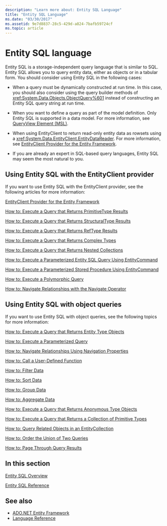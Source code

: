 ```yaml
---
description: "Learn more about: Entity SQL Language"
title: "Entity SQL Language"
ms.date: "03/30/2017"
ms.assetid: 9e7d8837-28c5-429d-a824-7bafb59724cf
ms.topic: article
---
```

# Entity SQL language

Entity SQL is a storage-independent query language that is similar to SQL. Entity SQL allows you to query entity data, either as objects or in a tabular form. You should consider using Entity SQL in the following cases:

- When a query must be dynamically constructed at run time. In this case, you should also consider using the query builder methods of <xref:System.Data.Objects.ObjectQuery%601> instead of constructing an Entity SQL query string at run time.

- When you want to define a query as part of the model definition. Only Entity SQL is supported in a data model. For more information, see [QueryView Element (MSL)](/ef/ef6/modeling/designer/advanced/edmx/msl-spec#queryview-element-msl).

- When using EntityClient to return read-only entity data as rowsets using a <xref:System.Data.EntityClient.EntityDataReader>. For more information, see [EntityClient Provider for the Entity Framework](../entityclient-provider-for-the-entity-framework.md).

- If you are already an expert in SQL-based query languages, Entity SQL may seem the most natural to you.

## Using Entity SQL with the EntityClient provider

 If you want to use Entity SQL with the EntityClient provider, see the following articles for more information:

 [EntityClient Provider for the Entity Framework](../entityclient-provider-for-the-entity-framework.md)

 [How to: Execute a Query that Returns PrimitiveType Results](../how-to-execute-a-query-that-returns-primitivetype-results.md)

 [How to: Execute a Query that Returns StructuralType Results](../how-to-execute-a-query-that-returns-structuraltype-results.md)

 [How to: Execute a Query that Returns RefType Results](../how-to-execute-a-query-that-returns-reftype-results.md)

 [How to: Execute a Query that Returns Complex Types](../how-to-execute-a-query-that-returns-complex-types.md)

 [How to: Execute a Query that Returns Nested Collections](../how-to-execute-a-query-that-returns-nested-collections.md)

 [How to: Execute a Parameterized Entity SQL Query Using EntityCommand](../how-to-execute-a-parameterized-entity-sql-query-using-entitycommand.md)

 [How to: Execute a Parameterized Stored Procedure Using EntityCommand](../how-to-execute-a-parameterized-stored-procedure-using-entitycommand.md)

 [How to: Execute a Polymorphic Query](../how-to-execute-a-polymorphic-query.md)

 [How to: Navigate Relationships with the Navigate Operator](../how-to-navigate-relationships-with-the-navigate-operator.md)

## Using Entity SQL with object queries

 If you want to use Entity SQL with object queries, see the following topics for more information:

 [How to: Execute a Query that Returns Entity Type Objects](/previous-versions/dotnet/netframework-4.0/bb738694(v=vs.100))

 [How to: Execute a Parameterized Query](/previous-versions/dotnet/netframework-4.0/bb738521(v=vs.100))

 [How to: Navigate Relationships Using Navigation Properties](/previous-versions/dotnet/netframework-4.0/bb896321(v=vs.100))

 [How to: Call a User-Defined Function](/previous-versions/dotnet/netframework-4.0/dd490951(v=vs.100))

 [How to: Filter Data](/previous-versions/dotnet/netframework-4.0/cc716755(v=vs.100))

 [How to: Sort Data](/previous-versions/dotnet/netframework-4.0/cc716784(v=vs.100))

 [How to: Group Data](/previous-versions/dotnet/netframework-4.0/bb896341(v=vs.100))

 [How to: Aggregate Data](/previous-versions/dotnet/netframework-4.0/cc716738(v=vs.100))

 [How to: Execute a Query that Returns Anonymous Type Objects](/previous-versions/dotnet/netframework-4.0/bb738512(v=vs.100))

 [How to: Execute a Query that Returns a Collection of Primitive Types](/previous-versions/dotnet/netframework-4.0/bb738451(v=vs.100))

 [How to: Query Related Objects in an EntityCollection](/previous-versions/dotnet/netframework-4.0/cc716708(v=vs.100))

 [How to: Order the Union of Two Queries](/previous-versions/dotnet/netframework-4.0/bb896299(v=vs.100))

 [How to: Page Through Query Results](/previous-versions/dotnet/netframework-4.0/bb738702(v=vs.100))

## In this section

 [Entity SQL Overview](entity-sql-overview.md)

 [Entity SQL Reference](entity-sql-reference.md)

## See also

- [ADO.NET Entity Framework](../index.md)
- [Language Reference](index.md)
